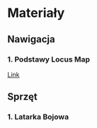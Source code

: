 # Materiały

## Nawigacja

### 1. Podstawy Locus Map
[Link](/materia%C5%82y/basic.locus/)

## Sprzęt

### 1. Latarka Bojowa
